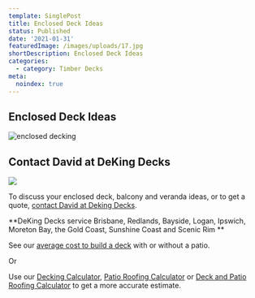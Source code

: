 ```yaml
---
template: SinglePost
title: Enclosed Deck Ideas
status: Published
date: '2021-01-31'
featuredImage: /images/uploads/17.jpg
shortDescription: Enclosed Deck Ideas
categories:
  - category: Timber Decks
meta:
  noindex: true
---
```

## Enclosed Deck Ideas

![enclosed decking](/images/uploads/13.jpg)

## Contact David at DeKing Decks

![](/images/uploads/enclosed-decking.jpg)

To discuss your enclosed deck, balcony and veranda ideas, or to get a quote, [contact David at Deking Decks](https://www.dekingdecks.com.au/contact/).

**DeKing Decks service Brisbane, Redlands, Bayside, Logan, Ipswich, Moreton Bay, the Gold Coast, Sunshine Coast and Scenic Rim
**

See our [average cost to build a deck](https://www.dekingdecks.com.au/posts/patio-installation-cost-timber-patio-and-roofing/) with or without a patio.

Or

Use our [Decking Calculator](https://www.dekingdecks.com.au/quote-calculator/), [Patio Roofing Calculator](https://www.dekingdecks.com.au/quote-calculator/) or [Deck and Patio Roofing Calculator](https://www.dekingdecks.com.au/quote-calculator/) to get a more accurate estimate.
